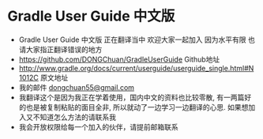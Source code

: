 # Gradle User Guide 中文版

* Gradle User Guide 中文版 正在翻译当中 欢迎大家一起加入 因为水平有限 也请大家指正翻译错误的地方
* https://github.com/DONGChuan/GradleUserGuide Github地址
* http://www.gradle.org/docs/current/userguide/userguide_single.html#N1012C 原文地址
* 我的邮件 dongchuan55@gmail.com
* 我翻译这个是因为我正在学着使用，国内中文的资料也比较零散, 有一两篇好的也是被复制粘贴的面目全非, 所以就动了一边学习一边翻译的心思. 如果想加入又不知道怎么方法的请联系我
* 我会开放权限给每一个加入的伙伴，请提前邮箱联系



